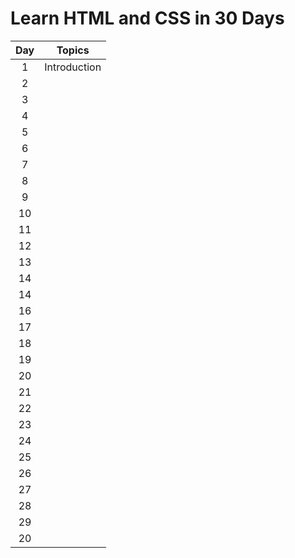 # Learn HTML and CSS in 30 Days
| **Day** |   **Topics**  |
|:-------:|:------------:|
|    1    | Introduction |
|    2    |              |
|    3    |              |
|    4    |              |
|    5    |              |
|    6    |              |
|    7    |              |
|    8    |              |
|    9    |              |
|    10   |              |
|    11   |              |
|    12   |              |
|    13   |              |
|    14   |              |
|    14   |              |
|    16   |              |
|    17   |              |
|    18   |              |
|    19   |              |
|    20   |              |
|    21   |              |
|    22   |              |
|    23   |              |
|    24   |              |
|    25   |              |
|    26   |              |
|    27   |              |
|    28   |              |
|    29   |              |
|    20   |              |

